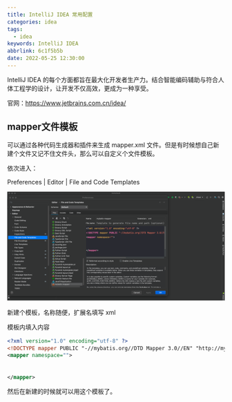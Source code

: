 ```yaml
---
title: IntelliJ IDEA 常用配置
categories: idea
tags:
  - idea
keywords: IntelliJ IDEA
abbrlink: 6c1f5b5b
date: 2022-05-25 12:30:00
---
```



IntelliJ IDEA 的每个方面都旨在最大化开发者生产力。结合智能编码辅助与符合人体工程学的设计，让开发不仅高效，更成为一种享受。

官网：https://www.jetbrains.com.cn/idea/

## mapper文件模板

可以通过各种代码生成器和插件来生成 mapper.xml 文件。但是有时候想自己新建个文件又记不住文件头，那么可以自定义个文件模板。

依次进入：

Preferences | Editor | File and Code Templates   

![](images/17125313.png)

新建个模板，名称随便，扩展名填写 xml 

模板内填入内容

```xml
<?xml version="1.0" encoding="utf-8" ?>
<!DOCTYPE mapper PUBLIC "-//mybatis.org//DTD Mapper 3.0//EN" "http://mybatis.org/dtd/mybatis-3-mapper.dtd" >
<mapper namespace="">
    
    
</mapper>
```

然后在新建的时候就可以用这个模板了。

